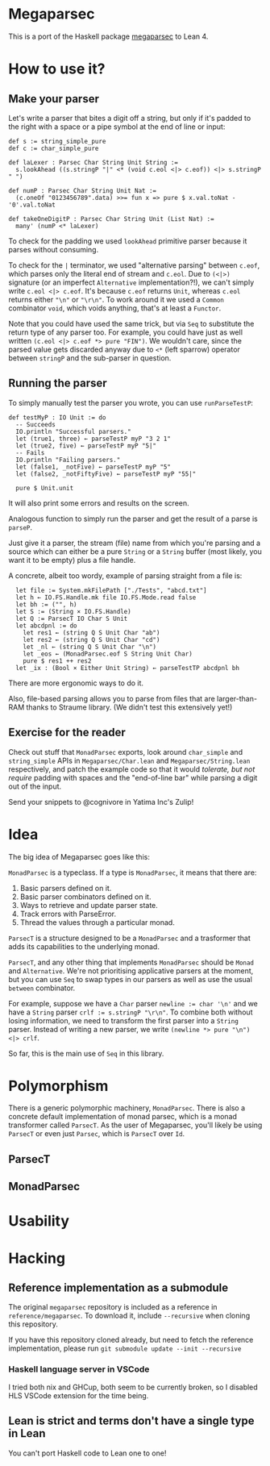 # Megaparsec

This is a port of the Haskell package [megaparsec](https://hackage.haskell.org/package/megaparsec) to Lean 4.

# How to use it?

## Make your parser

Let's write a parser that bites a digit off a string, but only if it's padded to the right with a space or a pipe symbol at the end of line or input:

```lean
def s := string_simple_pure
def c := char_simple_pure

def laLexer : Parsec Char String Unit String :=
  s.lookAhead ((s.stringP "|" <* (void c.eol <|> c.eof)) <|> s.stringP " ")

def numP : Parsec Char String Unit Nat :=
  (c.oneOf "0123456789".data) >>= fun x => pure $ x.val.toNat - '0'.val.toNat

def takeOneDigitP : Parsec Char String Unit (List Nat) :=
  many' (numP <* laLexer)
```

To check for the padding we used `lookAhead` primitive parser because it parses without consuming.

To check for the `|` terminator, we used "alternative parsing" between `c.eof`, which parses only the literal end of stream and `c.eol`.
Due to `(<|>)` signature (or an imperfect `Alternative` implementation?!), we can't simply write `c.eol <|> c.eof`.
It's because `c.eof` returns `Unit`, whereas `c.eol` returns either `"\n"` or `"\r\n"`.
To work around it we used a `Common` combinator `void`, which voids anything, that's at least a `Functor`.

Note that you could have used the same trick, but via `Seq` to substitute the return type of any parser too.
For example, you could have just as well written `(c.eol <|> c.eof *> pure "FIN")`.
We wouldn't care, since the parsed value gets discarded anyway due to `<*` (left sparrow) operator between `stringP` and the sub-parser in question.

## Running the parser

To simply manually test the parser you wrote, you can use `runParseTestP`:

```lean
def testMyP : IO Unit := do
  -- Succeeds
  IO.println "Successful parsers."
  let (true1, three) ← parseTestP myP "3 2 1"
  let (true2, five) ← parseTestP myP "5|"
  -- Fails
  IO.println "Failing parsers."
  let (false1, _notFive) ← parseTestP myP "5"
  let (false2, _notFiftyFive) ← parseTestP myP "55|"

  pure $ Unit.unit
```

It will also print some errors and results on the screen.

Analogous function to simply run the parser and get the result of a parse is `parseP`.

Just give it a parser, the stream (file) name from which you're parsing and a source which can either be a pure `String` or a `String` buffer (most likely, you want it to be empty) plus a file handle.

A concrete, albeit too wordy, example of parsing straight from a file is:

```lean
  let file := System.mkFilePath ["./Tests", "abcd.txt"]
  let h ← IO.FS.Handle.mk file IO.FS.Mode.read false
  let bh := ("", h)
  let S := (String × IO.FS.Handle)
  let Q := ParsecT IO Char S Unit
  let abcdpnl := do
    let res1 ← (string Q S Unit Char "ab")
    let res2 ← (string Q S Unit Char "cd")
    let _nl ← (string Q S Unit Char "\n")
    let _eos ← (MonadParsec.eof S String Unit Char)
    pure $ res1 ++ res2
  let _ix : (Bool × Either Unit String) ← parseTestTP abcdpnl bh
```

There are more ergonomic ways to do it.

Also, file-based parsing allows you to parse from files that are larger-than-RAM thanks to Straume library.
(We didn't test this extensively yet!)

## Exercise for the reader

Check out stuff that `MonadParsec` exports, look around `char_simple` and `string_simple` APIs in `Megaparsec/Char.lean` and `Megaparsec/String.lean` respectively, and patch the example code so that it would _tolerate, but not require_ padding with spaces and the "end-of-line bar" while parsing a digit out of the input.

Send your snippets to @cognivore in Yatima Inc's Zulip!

# Idea

The big idea of Megaparsec goes like this:

`MonadParsec` is a typeclass.
If a type is `MonadParsec`, it means that there are:

1.  Basic parsers defined on it.
2.  Basic parser combinators defined on it.
3.  Ways to retrieve and update parser state.
4.  Track errors with ParseError.
5.  Thread the values through a particular monad.

`ParsecT` is a structure designed to be a `MonadParsec` and a trasformer that adds its capabilities to the underlying monad.

`ParsecT`, and any other thing that implements `MonadParsec` should be `Monad` and `Alternative`.
We're not prioritising applicative parsers at the moment, but you can use `Seq` to swap types in our parsers as well as use the usual `between` combinator.

For example, suppose we have a `Char` parser `newline := char '\n'` and we have a `String` parser `crlf := s.stringP "\r\n"`.
To combine both without losing information, we need to transform the first parser into a `String` parser.
Instead of writing a new parser, we write `(newline *> pure "\n") <|> crlf`.

So far, this is the main use of `Seq` in this library.

# Polymorphism

There is a generic polymorphic machinery, `MonadParsec`.
There is also a concrete default implementation of monad parsec, which is a monad transformer called `ParsecT`.
As the user of Megaparsec, you'll likely be using `ParsecT` or even just `Parsec`, which is `ParsecT` over `Id`.

## ParsecT

## MonadParsec

# Usability

# Hacking

## Reference implementation as a submodule

The original `megaparsec` repository is included as a reference in `reference/megaparsec`.
To download it, include `--recursive` when cloning this repository.

If you have this repository cloned already, but need to fetch the reference implementation, please run `git submodule update --init --recursive`

### Haskell language server in VSCode

I tried both nix and GHCup, both seem to be currently broken, so I disabled HLS VSCode extension for the time being.

## Lean is strict and terms don't have a single type in Lean

You can't port Haskell code to Lean one to one!

```

```
